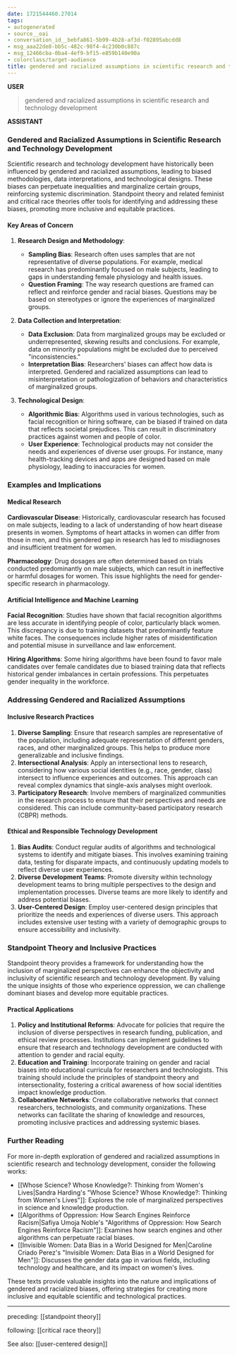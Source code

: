```yaml
---
date: 1721544460.27014
tags:
- autogenerated
- source__oai
- conversation_id__bebfa861-5b99-4b28-af3d-f02895abcdd8
- msg_aaa22de8-bb5c-482c-98f4-4c230b0c887c
- msg_12466cba-0ba4-4ef9-bf15-e859b140e90a
- colorclass/target-audience
title: gendered and racialized assumptions in scientific research and technology development
---
```


**USER**

> gendered and racialized assumptions in scientific research and technology development


**ASSISTANT**

### Gendered and Racialized Assumptions in Scientific Research and Technology Development

Scientific research and technology development have historically been influenced by gendered and racialized assumptions, leading to biased methodologies, data interpretations, and technological designs. These biases can perpetuate inequalities and marginalize certain groups, reinforcing systemic discrimination. Standpoint theory and related feminist and critical race theories offer tools for identifying and addressing these biases, promoting more inclusive and equitable practices.

#### Key Areas of Concern

1. **Research Design and Methodology**:
   - **Sampling Bias**: Research often uses samples that are not representative of diverse populations. For example, medical research has predominantly focused on male subjects, leading to gaps in understanding female physiology and health issues.
   - **Question Framing**: The way research questions are framed can reflect and reinforce gender and racial biases. Questions may be based on stereotypes or ignore the experiences of marginalized groups.

2. **Data Collection and Interpretation**:
   - **Data Exclusion**: Data from marginalized groups may be excluded or underrepresented, skewing results and conclusions. For example, data on minority populations might be excluded due to perceived "inconsistencies."
   - **Interpretation Bias**: Researchers' biases can affect how data is interpreted. Gendered and racialized assumptions can lead to misinterpretation or pathologization of behaviors and characteristics of marginalized groups.

3. **Technological Design**:
   - **Algorithmic Bias**: Algorithms used in various technologies, such as facial recognition or hiring software, can be biased if trained on data that reflects societal prejudices. This can result in discriminatory practices against women and people of color.
   - **User Experience**: Technological products may not consider the needs and experiences of diverse user groups. For instance, many health-tracking devices and apps are designed based on male physiology, leading to inaccuracies for women.

### Examples and Implications

#### Medical Research

**Cardiovascular Disease**: Historically, cardiovascular research has focused on male subjects, leading to a lack of understanding of how heart disease presents in women. Symptoms of heart attacks in women can differ from those in men, and this gendered gap in research has led to misdiagnoses and insufficient treatment for women.

**Pharmacology**: Drug dosages are often determined based on trials conducted predominantly on male subjects, which can result in ineffective or harmful dosages for women. This issue highlights the need for gender-specific research in pharmacology.

#### Artificial Intelligence and Machine Learning

**Facial Recognition**: Studies have shown that facial recognition algorithms are less accurate in identifying people of color, particularly black women. This discrepancy is due to training datasets that predominantly feature white faces. The consequences include higher rates of misidentification and potential misuse in surveillance and law enforcement.

**Hiring Algorithms**: Some hiring algorithms have been found to favor male candidates over female candidates due to biased training data that reflects historical gender imbalances in certain professions. This perpetuates gender inequality in the workforce.

### Addressing Gendered and Racialized Assumptions

#### Inclusive Research Practices

1. **Diverse Sampling**: Ensure that research samples are representative of the population, including adequate representation of different genders, races, and other marginalized groups. This helps to produce more generalizable and inclusive findings.
2. **Intersectional Analysis**: Apply an intersectional lens to research, considering how various social identities (e.g., race, gender, class) intersect to influence experiences and outcomes. This approach can reveal complex dynamics that single-axis analyses might overlook.
3. **Participatory Research**: Involve members of marginalized communities in the research process to ensure that their perspectives and needs are considered. This can include community-based participatory research (CBPR) methods.

#### Ethical and Responsible Technology Development

1. **Bias Audits**: Conduct regular audits of algorithms and technological systems to identify and mitigate biases. This involves examining training data, testing for disparate impacts, and continuously updating models to reflect diverse user experiences.
2. **Diverse Development Teams**: Promote diversity within technology development teams to bring multiple perspectives to the design and implementation processes. Diverse teams are more likely to identify and address potential biases.
3. **User-Centered Design**: Employ user-centered design principles that prioritize the needs and experiences of diverse users. This approach includes extensive user testing with a variety of demographic groups to ensure accessibility and inclusivity.

### Standpoint Theory and Inclusive Practices

Standpoint theory provides a framework for understanding how the inclusion of marginalized perspectives can enhance the objectivity and inclusivity of scientific research and technology development. By valuing the unique insights of those who experience oppression, we can challenge dominant biases and develop more equitable practices.

#### Practical Applications

1. **Policy and Institutional Reforms**: Advocate for policies that require the inclusion of diverse perspectives in research funding, publication, and ethical review processes. Institutions can implement guidelines to ensure that research and technology development are conducted with attention to gender and racial equity.
2. **Education and Training**: Incorporate training on gender and racial biases into educational curricula for researchers and technologists. This training should include the principles of standpoint theory and intersectionality, fostering a critical awareness of how social identities impact knowledge production.
3. **Collaborative Networks**: Create collaborative networks that connect researchers, technologists, and community organizations. These networks can facilitate the sharing of knowledge and resources, promoting inclusive practices and addressing systemic biases.

### Further Reading

For more in-depth exploration of gendered and racialized assumptions in scientific research and technology development, consider the following works:

- [[Whose Science? Whose Knowledge?: Thinking from Women's Lives|Sandra Harding's "Whose Science? Whose Knowledge?: Thinking from Women's Lives"]]: Explores the role of marginalized perspectives in science and knowledge production.
- [[Algorithms of Oppression: How Search Engines Reinforce Racism|Safiya Umoja Noble's "Algorithms of Oppression: How Search Engines Reinforce Racism"]]: Examines how search engines and other algorithms can perpetuate racial biases.
- [[Invisible Women: Data Bias in a World Designed for Men|Caroline Criado Perez's "Invisible Women: Data Bias in a World Designed for Men"]]: Discusses the gender data gap in various fields, including technology and healthcare, and its impact on women's lives.

These texts provide valuable insights into the nature and implications of gendered and racialized biases, offering strategies for creating more inclusive and equitable scientific and technological practices.


---

preceding: [[standpoint theory]]  


following: [[critical race theory]]

See also: [[user-centered design]]